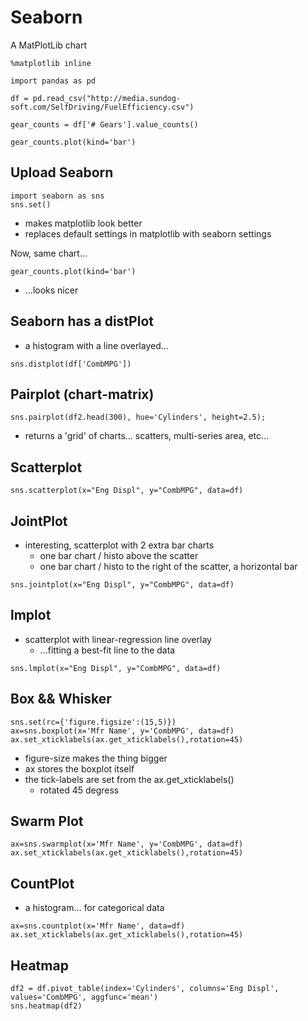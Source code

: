 # Seaborn
A MatPlotLib chart
```
%matplotlib inline

import pandas as pd

df = pd.read_csv("http://media.sundog-soft.com/SelfDriving/FuelEfficiency.csv")

gear_counts = df['# Gears'].value_counts()

gear_counts.plot(kind='bar')
```

## Upload Seaborn
```
import seaborn as sns
sns.set()
```
- makes matplotlib look better
- replaces default settings in matplotlib with seaborn settings

Now, same chart...
```
gear_counts.plot(kind='bar')
```
- ...looks nicer

## Seaborn has a distPlot
- a histogram with a line overlayed...
```
sns.distplot(df['CombMPG'])
```

## Pairplot (chart-matrix)
```
sns.pairplot(df2.head(300), hue='Cylinders', height=2.5);
```
- returns a 'grid' of charts... scatters, multi-series area, etc...

## Scatterplot
```
sns.scatterplot(x="Eng Displ", y="CombMPG", data=df)
```

## JointPlot
- interesting, scatterplot with 2 extra bar charts
	- one bar chart / histo above the scatter
	- one bar chart / histo to the right of the scatter, a horizontal bar
```
sns.jointplot(x="Eng Displ", y="CombMPG", data=df)
```
## lmplot
- scatterplot with linear-regression line overlay 
	- ...fitting a best-fit line to the data
```
sns.lmplot(x="Eng Displ", y="CombMPG", data=df)
```
## Box && Whisker
```
sns.set(rc={'figure.figsize':(15,5)})
ax=sns.boxplot(x='Mfr Name', y='CombMPG', data=df)
ax.set_xticklabels(ax.get_xticklabels(),rotation=45)
```
- figure-size makes the thing bigger
- ax stores the boxplot itself
- the tick-labels are set from the ax.get_xticklabels()
	- rotated 45 degress

## Swarm Plot
```
ax=sns.swarmplot(x='Mfr Name', y='CombMPG', data=df)
ax.set_xticklabels(ax.get_xticklabels(),rotation=45)
```

## CountPlot
- a histogram... for categorical data
```
ax=sns.countplot(x='Mfr Name', data=df)
ax.set_xticklabels(ax.get_xticklabels(),rotation=45)
```


## Heatmap
```
df2 = df.pivot_table(index='Cylinders', columns='Eng Displ', values='CombMPG', aggfunc='mean')
sns.heatmap(df2)
```